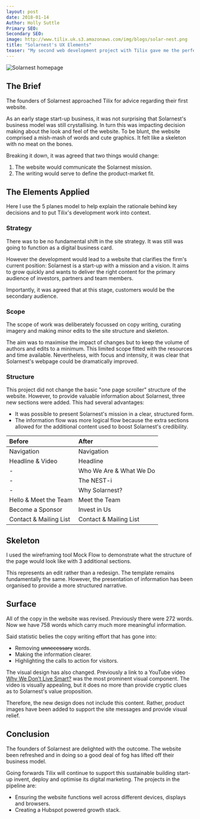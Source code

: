 ```yaml
---
layout: post
date: 2018-01-14
Author: Holly Suttle  
Primary SEO:  
Secondary SEO:
image: http://www.tilix.uk.s3.amazonaws.com/img/blogs/solar-nest.png   
title: "Solarnest's UX Elements"
teaser: "My second web development project with Tilix gave me the perfect opportunity to put Jesse James Garrett's 5 Planes Model of User Experience into practice."
---
```

![Solarnest homepage](http://www.tilix.uk.s3.amazonaws.com/img/blogs/solar-nest.png)
## The Brief
The founders of Solarnest approached Tilix for advice regarding their first website.

As an early stage start-up business, it was not surprising that Solarnest's business model was still crystallising. In turn this was impacting decision making about the look and feel of the website. To be blunt, the website comprised a mish-mash of words and cute graphics. It felt like a skeleton with no meat on the bones.

Breaking it down, it was agreed that two things would change:

1. The website would communicate the Solarnest mission.
2. The writing would serve to define the product-market fit.

## The Elements Applied
Here I use the 5 planes model to help explain the rationale behind key decisions and to put Tilix's development work into context.

### Strategy
There was to be no fundamental shift in the site strategy. It was still was going to function as a digital business card.

However the development would lead to a website that clarifies the firm's current position: Solarnest is a start-up with a mission and a vision. It aims to grow quickly and wants to deliver the right content for the primary audience of investors, partners and team members.

Importantly, it was agreed that at this stage, customers would be the secondary audience.

### Scope
The scope of work was deliberately focussed on copy writing, curating imagery and making minor edits to the site structure and skeleton.

The aim was to maximise the impact of changes but to keep the volume of authors and edits to a minimum. This limited scope fitted with the resources and time available. Nevertheless, with focus and intensity, it was clear that Solarnest's webpage could be dramatically improved.

### Structure
This project did not change the basic "one page scroller" structure of the website. However, to provide valuable information about Solarnest, three new sections were added. This had several advantages:

- It was possible to present Solarnest's mission in a clear, structured form.
- The information flow was more logical flow because the extra sections allowed for the additional content used to boost Solarnest's credibility.

| Before | After |
|:--|:--|
| Navigation | Navigation |
| Headline & Video  | Headline |
| - | Who We Are & What We Do |
| - | The NEST-i |
| - | Why Solarnest? |
| Hello & Meet the Team | Meet the Team |
| Become a Sponsor | Invest in Us |
| Contact & Mailing List | Contact & Mailing List |

## Skeleton
I used the wireframing tool Mock Flow to demonstrate what the structure of the page would look like with 3 additional sections.

This represents an edit rather than a redesign. The template remains fundamentally the same. However, the presentation of information has been organised to provide a more structured narrative.

## Surface
All of the copy in the website was revised. Previously there were 272 words. Now we have 758 words which carry much more meaningful information.

Said statistic belies the copy writing effort that has gone into:

- Removing ~~unnecessary~~ words.
- Making the information clearer.
- Highlighting the calls to action for visitors.

The visual design has also changed. Previously a link to a YouTube video [Why We Don’t Live Smart?](https://youtu.be/ZI5BvukmSso) was the most prominent visual component. The video is visually appealing, but it does no more than provide cryptic clues as to Solarnest's value proposition.

Therefore, the new design does not include this content. Rather, product images have been added to support the site messages and provide visual relief.

## Conclusion
The founders of Solarnest are delighted with the outcome. The website been refreshed and in doing so a good deal of fog has lifted off their business model.

Going forwards Tilix will continue to support this sustainable building start-up invent, deploy and optimise its digital marketing. The projects in the pipeline are:

- Ensuring the website functions well across different devices, displays and browsers.
- Creating a Hubspot powered growth stack.
